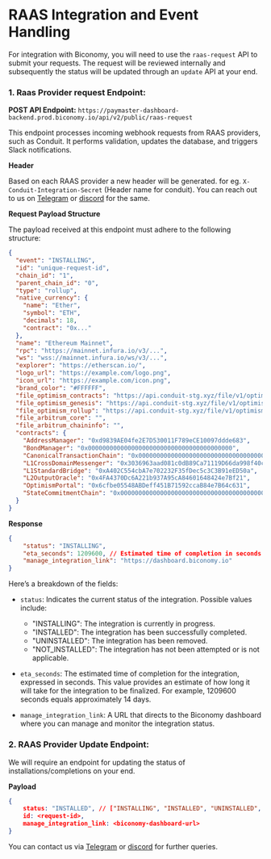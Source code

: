 # RAAS Integration and Event Handling


For integration with Biconomy, you will need to use the `raas-request` API to submit your requests. The request will be reviewed internally and subsequently the status will be updated through an `update` API at your end.

### 1. Raas Provider request Endpoint:

**POST API Endpoint:** `https://paymaster-dashboard-backend.prod.biconomy.io/api/v2/public/raas-request`
 
This endpoint processes incoming webhook requests from RAAS providers, such as Conduit. It performs validation, updates the database, and triggers Slack notifications.

**Header**

Based on each RAAS provider a new header will be generated. for eg. `X-Conduit-Integration-Secret` (Header name for conduit). You can reach out to us on [Telegram](https://t.me/monikatudja) or [discord](https://discord.com/invite/biconomy) for the same.

**Request Payload Structure**

The payload received at this endpoint must adhere to the following structure:

```json
{
  "event": "INSTALLING",
  "id": "unique-request-id",
  "chain_id": "1",
  "parent_chain_id": "0",
  "type": "rollup",
  "native_currency": {
    "name": "Ether",
    "symbol": "ETH",
    "decimals": 18,
    "contract": "0x..."
  },
  "name": "Ethereum Mainnet",
  "rpc": "https://mainnet.infura.io/v3/...",
  "ws": "wss://mainnet.infura.io/ws/v3/...",
  "explorer": "https://etherscan.io/",
  "logo_url": "https://example.com/logo.png",
  "icon_url": "https://example.com/icon.png",
  "brand_color": "#FFFFFF",
  "file_optimism_contracts": "https://api.conduit-stg.xyz/file/v1/optimism/contracts/m-integrations-testnet-kn5qqp4tzd",
  "file_optimism_genesis": "https://api.conduit-stg.xyz/file/v1/optimism/genesis/m-integrations-testnet-kn5qqp4tzd",
  "file_optimism_rollup": "https://api.conduit-stg.xyz/file/v1/optimism/rollup/m-integrations-testnet-kn5qqp4tzd",
  "file_arbitrum_core": "",
  "file_arbitrum_chaininfo": "",
  "contracts": {
    "AddressManager": "0xd9839AE04fe2E7D530011F789eCE10097ddde683",
    "BondManager": "0x0000000000000000000000000000000000000000",
    "CanonicalTransactionChain": "0x0000000000000000000000000000000000000000",
    "L1CrossDomainMessenger": "0x3036963aad081c0dB89Ca71119D66da998f40c64",
    "L1StandardBridge": "0xA402C554cbA7e702232F35fDec5c3C3B91eED50a",
    "L2OutputOracle": "0x4FA4370Dc6A221b937A95cA84601648424e7Bf21",
    "OptimismPortal": "0x6cfbe05548ABDeff451B71592ccaB84e7B64c631",
    "StateCommitmentChain": "0x0000000000000000000000000000000000000000"
  }
}
```
**Response**

```json
{
    "status": "INSTALLING",
    "eta_seconds": 1209600, // Estimated time of completion in seconds
    "manage_integration_link": "https://dashboard.biconomy.io"
}
```
Here’s a breakdown of the fields:
- `status`: Indicates the current status of the integration. Possible values include:

    - "INSTALLING": The integration is currently in progress.
    - "INSTALLED": The integration has been successfully completed.
    - "UNINSTALLED": The integration has been removed.
    - "NOT_INSTALLED": The integration has not been attempted or is not applicable.

- `eta_seconds`: The estimated time of completion for the integration, expressed in seconds. This value provides an estimate of how long it will take for the integration to be finalized. For example, 1209600 seconds equals approximately 14 days.

- `manage_integration_link`: A URL that directs to the Biconomy dashboard where you can manage and monitor the integration status.


### 2. RAAS Provider Update Endpoint:

We will require an endpoint for updating the status of installations/completions on your end.

**Payload**
```json
{
    status: "INSTALLED", // ["INSTALLING", "INSTALLED", "UNINSTALLED", "NOT_INSTALLED"]
    id: <request-id>,
    manage_integration_link: <biconomy-dashboard-url>
}
```

You can contact us via [Telegram](https://t.me/monikatudja) or [discord](https://discord.com/invite/biconomy) for further queries.
